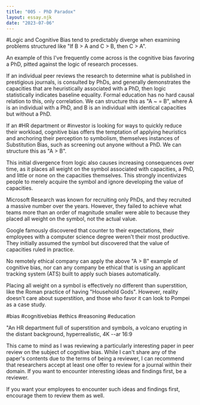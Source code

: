 ```yaml
---
title: "005 - PhD Paradox"
layout: essay.njk
date: "2023-07-06"
---
```


#Logic and Cognitive Bias tend to predictably diverge when examining problems structured like "If B > A and C > B, then C > A".

An example of this I've frequently come across is the cognitive bias favoring a PhD, pitted against the logic of research processes.

If an individual peer reviews the research to determine what is published in prestigious journals, is consulted by PhDs, and generally demonstrates the capacities that are heuristically associated with a PhD, then logic statistically indicates baseline equality. Formal education has no hard causal relation to this, only correlation. We can structure this as "A ~ = B", where A is an individual with a PhD, and B is an individual with identical capacities but without a PhD.

If an #HR department or #investor is looking for ways to quickly reduce their workload, cognitive bias offers the temptation of applying heuristics and anchoring their perception to symbolism, themselves instances of Substitution Bias, such as screening out anyone without a PhD. We can structure this as "A > B".

This initial divergence from logic also causes increasing consequences over time, as it places all weight on the symbol associated with capacities, a PhD, and little or none on the capacities themselves. This strongly incentivizes people to merely acquire the symbol and ignore developing the value of capacities.

Microsoft Research was known for recruiting only PhDs, and they recruited a massive number over the years. However, they failed to achieve what teams more than an order of magnitude smaller were able to because they placed all weight on the symbol, not the actual value.

Google famously discovered that counter to their expectations, their employees with a computer science degree weren't their most productive. They initially assumed the symbol but discovered that the value of capacities ruled in practice.

No remotely ethical company can apply the above "A > B" example of cognitive bias, nor can any company be ethical that is using an applicant tracking system (ATS) built to apply such biases automatically.

Placing all weight on a symbol is effectively no different than superstition, like the Roman practice of having "Household Gods". However, reality doesn't care about superstition, and those who favor it can look to Pompei as a case study.

#bias #cognitivebias #ethics #reasoning #education

"An HR department full of superstition and symbols, a volcano erupting in the distant background, hyperrealistic, 4K --ar 16:9

This came to mind as I was reviewing a particularly interesting paper in peer review on the subject of cognitive bias. While I can't share any of the paper's contents due to the terms of being a reviewer, I can recommend that researchers accept at least one offer to review for a journal within their domain. If you want to encounter interesting ideas and findings first, be a reviewer.

If you want your employees to encounter such ideas and findings first, encourage them to review them as well.
